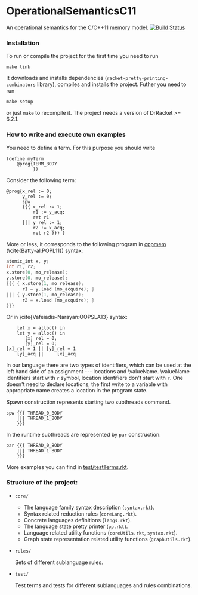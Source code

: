 # OperationalSemanticsC11
An operational semantics for the C/C++11 memory model. [![Build Status](https://travis-ci.org/anlun/OperationalSemanticsC11.svg?branch=master)](https://travis-ci.org/anlun/OperationalSemanticsC11)

### Installation
To run or compile the project for the first time you need to run
```
make link
```
It downloads and installs dependencies (`racket-pretty-printing-combinators` library),
compiles and installs the project.
Futher you need to run
```
make setup
```
or just `make` to recompile it.
The project needs a version of DrRacket >= 6.2.1.

### How to write and execute own examples

You need to define a term. For this purpose you should write

```racket
(define myTerm
    @prog{TERM_BODY
          })
```

Consider the following term:

```racket
@prog{x_rel := 0;
      y_rel := 0;
      spw
      {{{ x_rel := 1;
          r1 := y_acq;
          ret r1
      ||| y_rel := 1;
          r2 := x_acq;
          ret r2 }}} }
```

More or less, it corresponds to the following program in
[cppmem](http://www.cl.cam.ac.uk/~pes20/cpp/) (\cite{Batty-al:POPL11}) syntax:

```c
atomic_int x, y;
int r1, r2;
x.store(0, mo_release);
y.store(0, mo_release);
{{{ { x.store(1, mo_release);
      r1 = y.load (mo_acquire); }
||| { y.store(1, mo_release);
      r2 = x.load (mo_acquire); }
}}}
```

Or in \cite{Vafeiadis-Narayan:OOPSLA13} syntax:

```
    let x = alloc() in
    let y = alloc() in
       [x]_rel = 0;
       [y]_rel = 0;
[x]_rel = 1 || [y]_rel = 1
    [y]_acq ||     [x]_acq
```

In our language there are two types of identifiers, which can be used
at the left hand side of an assignment --- locations and \valueName.
\valueName identifiers start with `r` symbol, location identifiers don't
start with `r`.
One doesn't need to declare locations, the first
write to a variable with appropriate name creates a location in the
program state.

Spawn construction represents starting two subthreads command.
```
spw {{{ THREAD_0_BODY
    ||| THREAD_1_BODY
    }}}
```

In the runtime subthreads are represented by `par` construction:
```
par {{{ THREAD_0_BODY
    ||| THREAD_1_BODY
    }}}
```


More examples you can find in [test/testTerms.rkt](test/testTerms.rkt).

### Structure of the project:
- `core/`
  - The language family syntax description (`syntax.rkt`).
  - Syntax related reduction rules (`coreLang.rkt`).
  - Concrete languages definitions (`langs.rkt`).
  - The language state pretty printer (`pp.rkt`).
  - Language related utility functions (`coreUtils.rkt`, `syntax.rkt`).
  - Graph state representation related utility functions (`graphUtils.rkt`).
- `rules/`
  
  Sets of different sublanguage rules.
- `test/`
  
  Test terms and tests for different sublanguages and rules combinations.


